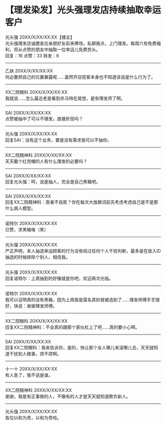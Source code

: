 # 【理发染发】光头强理发店持续抽取幸运客户

<a class="fid">光头强</a> 20XX/X/XX/XX:XX【楼主】  
光头强理发店诚邀各位亲朋好友前来捧场，私聊报点，上门理发。每周六有免费福利，将从点赞的朋友中抽取一位幸运儿免费剪头。  
回复：16    点赞：33     转发：6  

---

<a class="fid">乙炔</a> 20XX/X/XX/XX:XX  
何必要把自己的位置暴露呢……虽然开店揽客本身也不知道该说是什么行为了。

---

<a class="fid">XX二院眼科</a> 20XX/X/XX/XX:XX  
我就说……怎么最近老是看到杀马特在晃悠，是有理发师了啊。

---

<a class="fid">SAI</a> 20XX/X/XX/XX:XX  
点赞被抽中了可以不理发，直接折现吗？

---

<a class="fid">光头强</a> 20XX/X/XX/XX:XX  
回复<a class="fid">SAI</a>：没有这个业务，要是没有需求我可以不抽你。

---

<a class="fid">XX二院精神科</a> 20XX/X/XX/XX:XX  
天天戴个红兜帽的人有什么理发的必要吗？

---

<a class="fid">SAI</a> 20XX/X/XX/XX:XX  
回复<a class="fid">光头强</a>：呵，说是抽人，完全是自己黑箱吧。

---

<a class="fid">SAI</a> 20XX/X/XX/XX:XX  
回复<a class="fid">XX二院精神科</a>：医者不自医？你在每次大放厥词前先考虑考虑自己是不是那什么病人模型。

---

<a class="fid">诺特尔</a> 20XX/X/XX/XX:XX  
已赞，求黑箱咯（笑）

---

<a class="fid">光头强</a> 20XX/X/XX/XX:XX  
严正声明，本人抽选幸运顾客的行为没有经过任何个人干扰判断，最多是在放入ID抽选的时候排除个别人，相信我。

---

<a class="fid">光头强</a> 20XX/X/XX/XX:XX  
回复<a class="fid">诺特尔</a>：上周抽到的好像就是你吧，欢迎再次光临。

---

<a class="fid">诺特尔</a> 20XX/X/XX/XX:XX  
我可以证明真的没有黑箱，因为上周我是莫名其妙就被选到了……理发师傅手艺很好，快说：谢谢理发师傅。

---

<a class="fid">XX二院眼科</a> 20XX/X/XX/XX:XX  
回复<a class="fid">XX二院精神科</a>：不会真的跟那个家伙杠上了吧……真的要小心啊。

---

<a class="fid">SAI</a> 20XX/X/XX/XX:XX  
回复<a class="fid">XX二院眼科</a>：我来告诉你，是的，快让那个女人哪儿来滚哪儿去，天天就知道干扰别人做事，烦不烦啊。

---

<a class="fid">十一十</a> 20XX/X/XX/XX:XX  
有人急了，我不说是谁。

---

<a class="fid">XX二院精神科</a> 20XX/X/XX/XX:XX  
谢谢，我是有正事做的人，不像有的人才是天天就知道欺负新人。

---

<a class="fid">光头强</a> 20XX/X/XX/XX:XX  
各位以和为贵，以和为贵哈。
